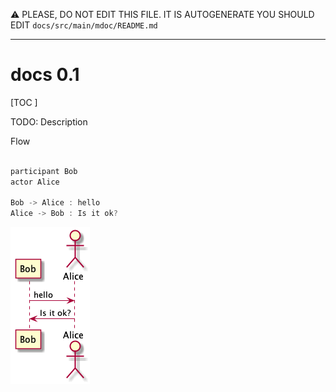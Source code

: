:warning: PLEASE, DO NOT EDIT THIS FILE.
IT IS AUTOGENERATE YOU SHOULD EDIT `docs/src/main/mdoc/README.md`

---

# docs 0.1

[TOC ]

TODO: Description

Flow 

```scala 

participant Bob
actor Alice
 
Bob -> Alice : hello
Alice -> Bob : Is it ok?

```

![docs/src/main/resources/result.png](docs/src/main/resources/result.png)